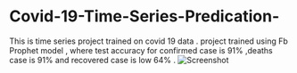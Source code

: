 # Covid-19-Time-Series-Predication-
This is time series project trained on covid 19 data . project trained using Fb Prophet model , 
where test accuracy for confirmed case is 91% ,deaths case is 91% and recovered case is low 64% .
![Screenshot](C:\Users\Nbbhatt\OneDrive\Pictures\Screenshots\Ascii_Code.png)
